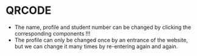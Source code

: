 # QRCODE
* The name, profile and student number can be changed by clicking the corresponding components !!!
* The profile can only be changed once by an entrance of the website, but we can change it many times by re-entering again and again.
